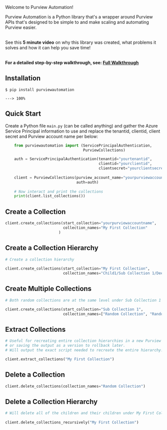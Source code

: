 Welcome to Purview Automation!

Purview Automation is a Python library that's a wrapper around Purview APIs that's designed to be simple to and make scaling and automating Purview easier.
<br>
<br>

See this **5 minute video** on why this library was created, what problems it solves and how it can help you save time!  
<br>

**For a detailed step-by-step walkthrough, see: [Full Walkthrough](./tutorial/first-steps.md)**


## **Installation**
```console
$ pip install purviewautomation

---> 100%
```

## **Quick Start**

Create a Python file `main.py` (can be called anything) and gather the Azure Service Principal information to use and replace the tenantid, clientid, client secret and Purview account name per below:

```Python
    from purviewautomation import (ServicePrincipalAuthentication, 
                                   PurviewCollections)

    auth = ServicePrincipalAuthentication(tenantid="yourtenantid",
                                          clientid="yourclientid",
                                          clientsecret="yourclientsecret")
    
    client = PurviewCollections(purview_account_name="yourpurviewaccountname",
                                auth=auth)
    
    # Now interact and print the collections
    print(client.list_collections())
```

## **Create a Collection**

```Python 
client.create_collections(start_collection="yourpurviewaccountname",
                          collection_names="My First Collection"
                        )
```                        

## **Create a Collection Hierarchy**
```Python
# Create a collection hierarchy
 
client.create_collections(start_collection="My First Collection",
                          collection_names="Child1/Sub Collection 1/Deeper Sub Collection1")
```

## **Create Multiple Collections**
```Python
# Both random collections are at the same level under Sub Collection 1

client.create_collections(start_collection="Sub Collection 1", 
                          collection_names=["Random Collection", "Random Collection 2"])
```

## **Extract Collections**
```Python
# Useful for recreating entire collection hierarchies in a new Purview
# or saving the output as a version to rollback later.
# Will output the exact script needed to recreate the entire hierarchy. 

client.extract_collections("My First Collection")
```

## **Delete a Collection**
```Python
client.delete_collections(collection_names="Random Collection")
```

## **Delete a Collection Hierarchy**
```Python 
# Will delete all of the children and their children under My First Collection
 
client.delete_collections_recursively("My First Collection")
```










